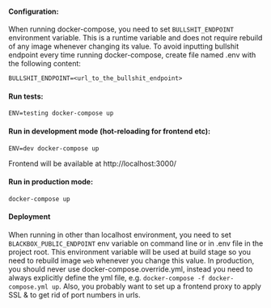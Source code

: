 #### Configuration:
When running docker-compose, you need to set `BULLSHIT_ENDPOINT` environment variable. This is a runtime variable and
does not require rebuild of any image whenever changing its value.
To avoid inputting bullshit endpoint every time running docker-compose, create file named .env with the
following content:

`BULLSHIT_ENDPOINT=<url_to_the_bullshit_endpoint>`


#### Run tests:

`ENV=testing docker-compose up`

#### Run in development mode (hot-reloading for frontend etc):

`ENV=dev docker-compose up`

Frontend will be available at http://localhost:3000/

#### Run in production mode:

`docker-compose up`


#### Deployment
When running in other than localhost environment,
you need to set `BLACKBOX_PUBLIC_ENDPOINT` env variable on command line or in
.env file in the project root. This environment variable will be used at build stage so you need to rebuild image
`web` whenever you change this value.
In production, you should never use docker-compose.override.yml, instead you need to always explicitly define the yml
file, e.g. `docker-compose -f docker-compose.yml up`. Also, you probably want to set up a frontend proxy to apply SSL &
to get rid of port numbers in urls.
